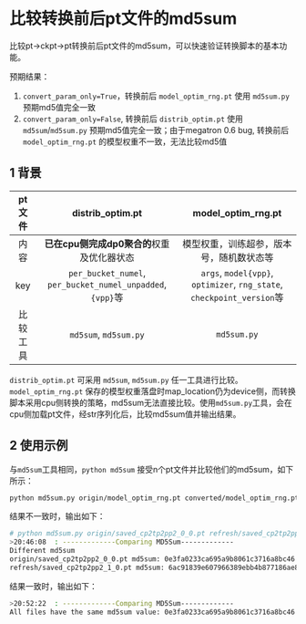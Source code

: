 # 比较转换前后pt文件的md5sum

比较pt->ckpt->pt转换前后pt文件的md5sum，可以快速验证转换脚本的基本功能。

预期结果：

1. `convert_param_only=True`，转换前后 `model_optim_rng.pt` 使用 `md5sum.py` 预期md5值完全一致
2. `convert_param_only=False`, 转换前后 `distrib_optim.pt` 使用 `md5sum`/`md5sum.py` 预期md5值完全一致；由于megatron 0.6 bug, 转换前后 `model_optim_rng.pt` 的模型权重不一致，无法比较md5值

## 1 背景

| pt文件 | distrib_optim.pt | model_optim_rng.pt |
| :-----:| :----: | :----: |
| 内容 | **已在cpu侧完成dp0聚合的**权重及优化器状态 | 模型权重，训练超参，版本号，随机数状态等 |
| key | `per_bucket_numel`, `per_bucket_numel_unpadded`, `{vpp}`等 | `args`, `model{vpp}`, `optimizer`, `rng_state`, `checkpoint_version`等 |
| 比较工具 | `md5sum`, `md5sum.py` | `md5sum.py`|

`distrib_optim.pt` 可采用 `md5sum`, `md5sum.py` 任一工具进行比较。
`model_optim_rng.pt` 保存的模型权重落盘时map_location仍为device侧，而转换脚本采用cpu侧转换的策略，md5sum无法直接比较。使用`md5sum.py`工具，会在cpu侧加载pt文件，经str序列化后，比较md5sum值并输出结果。

## 2 使用示例

与`md5sum`工具相同，`python md5sum` 接受n个pt文件并比较他们的md5sum，如下所示：

```bash
python md5sum.py origin/model_optim_rng.pt converted/model_optim_rng.pt
```

结果不一致时，输出如下：

```bash
# python md5sum.py origin/saved_cp2tp2pp2_0_0.pt refresh/saved_cp2tp2pp2_1_0.pt
>20:46:08  : -------------Comparing MD5Sum-------------
Different md5sum
origin/saved_cp2tp2pp2_0_0.pt md5sum: 0e3fa0233ca695a9b8061c3716a8bc46
refresh/saved_cp2tp2pp2_1_0.pt md5sum: 6ac91839e607966389ebb4b877186ae8
```

结果一致时，输出如下：

```bash
>20:52:22  : -------------Comparing MD5Sum-------------
All files have the same md5sum value: 0e3fa0233ca695a9b8061c3716a8bc46
```